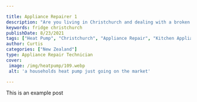 ```yaml
---

title: Appliance Repairer 1
description: "Are you living in Christchurch and dealing with a broken refrigerator? Don’t worry, there are many ways to repair your fridge quic...read now to learn more"
keywords: fridge christchurch
publishDate: 8/23/2021
tags: ["Heat Pump", "Christchurch", "Appliance Repair", "Kitchen Appliances"]
author: Curtis
categories: ["New Zealand"]
type: Appliance Repair Technician
cover: 
 image: /img/heatpump/109.webp
 alt: 'a households heat pump just going on the market'

---
```

This is an example post